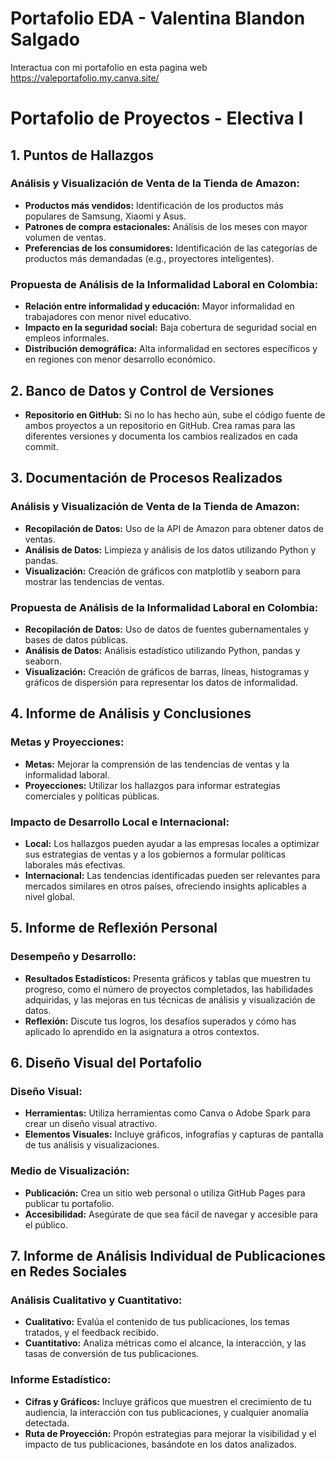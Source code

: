 # Portafolio EDA - Valentina Blandon Salgado
Interactua con mi portafolio en esta pagina web 
https://valeportafolio.my.canva.site/
# Portafolio de Proyectos - Electiva I

## 1. Puntos de Hallazgos

### Análisis y Visualización de Venta de la Tienda de Amazon:
- **Productos más vendidos:** Identificación de los productos más populares de Samsung, Xiaomi y Asus.
- **Patrones de compra estacionales:** Análisis de los meses con mayor volumen de ventas.
- **Preferencias de los consumidores:** Identificación de las categorías de productos más demandadas (e.g., proyectores inteligentes).

### Propuesta de Análisis de la Informalidad Laboral en Colombia:
- **Relación entre informalidad y educación:** Mayor informalidad en trabajadores con menor nivel educativo.
- **Impacto en la seguridad social:** Baja cobertura de seguridad social en empleos informales.
- **Distribución demográfica:** Alta informalidad en sectores específicos y en regiones con menor desarrollo económico.

## 2. Banco de Datos y Control de Versiones
- **Repositorio en GitHub:** Si no lo has hecho aún, sube el código fuente de ambos proyectos a un repositorio en GitHub. Crea ramas para las diferentes versiones y documenta los cambios realizados en cada commit.

## 3. Documentación de Procesos Realizados

### Análisis y Visualización de Venta de la Tienda de Amazon:
- **Recopilación de Datos:** Uso de la API de Amazon para obtener datos de ventas.
- **Análisis de Datos:** Limpieza y análisis de los datos utilizando Python y pandas.
- **Visualización:** Creación de gráficos con matplotlib y seaborn para mostrar las tendencias de ventas.

### Propuesta de Análisis de la Informalidad Laboral en Colombia:
- **Recopilación de Datos:** Uso de datos de fuentes gubernamentales y bases de datos públicas.
- **Análisis de Datos:** Análisis estadístico utilizando Python, pandas y seaborn.
- **Visualización:** Creación de gráficos de barras, líneas, histogramas y gráficos de dispersión para representar los datos de informalidad.

## 4. Informe de Análisis y Conclusiones

### Metas y Proyecciones:
- **Metas:** Mejorar la comprensión de las tendencias de ventas y la informalidad laboral.
- **Proyecciones:** Utilizar los hallazgos para informar estrategias comerciales y políticas públicas.

### Impacto de Desarrollo Local e Internacional:
- **Local:** Los hallazgos pueden ayudar a las empresas locales a optimizar sus estrategias de ventas y a los gobiernos a formular políticas laborales más efectivas.
- **Internacional:** Las tendencias identificadas pueden ser relevantes para mercados similares en otros países, ofreciendo insights aplicables a nivel global.

## 5. Informe de Reflexión Personal

### Desempeño y Desarrollo:
- **Resultados Estadísticos:** Presenta gráficos y tablas que muestren tu progreso, como el número de proyectos completados, las habilidades adquiridas, y las mejoras en tus técnicas de análisis y visualización de datos.
- **Reflexión:** Discute tus logros, los desafíos superados y cómo has aplicado lo aprendido en la asignatura a otros contextos.

## 6. Diseño Visual del Portafolio

### Diseño Visual:
- **Herramientas:** Utiliza herramientas como Canva o Adobe Spark para crear un diseño visual atractivo.
- **Elementos Visuales:** Incluye gráficos, infografías y capturas de pantalla de tus análisis y visualizaciones.

### Medio de Visualización:
- **Publicación:** Crea un sitio web personal o utiliza GitHub Pages para publicar tu portafolio.
- **Accesibilidad:** Asegúrate de que sea fácil de navegar y accesible para el público.

## 7. Informe de Análisis Individual de Publicaciones en Redes Sociales

### Análisis Cualitativo y Cuantitativo:
- **Cualitativo:** Evalúa el contenido de tus publicaciones, los temas tratados, y el feedback recibido.
- **Cuantitativo:** Analiza métricas como el alcance, la interacción, y las tasas de conversión de tus publicaciones.

### Informe Estadístico:
- **Cifras y Gráficos:** Incluye gráficos que muestren el crecimiento de tu audiencia, la interacción con tus publicaciones, y cualquier anomalía detectada.
- **Ruta de Proyección:** Propón estrategias para mejorar la visibilidad y el impacto de tus publicaciones, basándote en los datos analizados.
